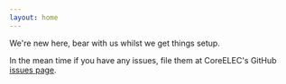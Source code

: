 ```yaml
---
layout: home
---
```

We're new here, bear with us whilst we get things setup.

In the mean time if you have any issues, file them at CoreELEC's GitHub [issues page][coreelec-gh-issues].

[coreelec-gh-issues]: https://github.com/CoreELEC/CoreELEC/issues

